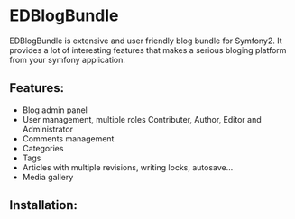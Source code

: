 EDBlogBundle
============

EDBlogBundle is extensive and user friendly blog bundle for Symfony2. It provides a lot of interesting features that makes a serious bloging platform from your symfony application.

Features:
---------

* Blog admin panel
* User management, multiple roles Contributer, Author, Editor and Administrator
* Comments management
* Categories
* Tags
* Articles with multiple revisions, writing locks, autosave...
* Media gallery

Installation:
-------------
